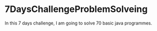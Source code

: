 # 7DaysChallengeProblemSolveing
In this 7 days challenge, I am going to solve 70 basic java programmes.
